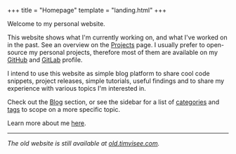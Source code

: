 +++
title = "Homepage"
template = "landing.html"
+++

Welcome to my personal website.

This website shows what I'm currently working on, and what I've worked on in the
past. See an overview on the [Projects](@/projects.md) page. I usually prefer to
open-source my personal projects, therefore most of them are available on my
[GitHub][github] and [GitLab][gitlab] profile.

I intend to use this website as simple blog platform to share cool code
snippets, project releases, simple tutorials, useful findings and to share my
experience with various topics I'm interested in.

Check out the [Blog](@/blog/_index.md) section, or see the sidebar for a list
of [categories](/categories) and [tags](/tags) to scope on a more specific topic.

Learn more about me [here](@/about.md).

---

_The old website is still available at [old.timvisee.com][old]._

[github]: https://github.com/timvisee
[gitlab]: https://gitlab.com/timvisee
[old]: https://old.timvisee.com/
